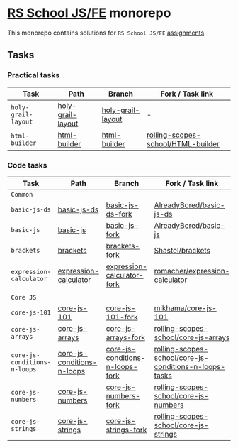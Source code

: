 # [RS School JS/FE](https://rs.school/courses/javascript) monorepo

This monorepo contains solutions for `RS School JS/FE` [assignments](https://github.com/rolling-scopes-school/tasks)

## Tasks

### Practical tasks

| Task                | Path                                      | Branch                                            | Fork / Task link                                                                            |
| ------------------- | ----------------------------------------- | ------------------------------------------------- | ------------------------------------------------------------------------------------------- |
| `holy-grail-layout` | [holy-grail-layout](./holy-grail-layout/) | [holy-grail-layout](../../tree/holy-grail-layout) | -                                                                                           |
| `html-builder`      | [html-builder](./html-builder/)           | [html-builder](../../tree/html-builder)           | [rolling-scopes-school/HTML-builder](https://github.com/rolling-scopes-school/HTML-builder) |

### Code tasks

| Task                         | Path                                                        | Branch                                                                        | Fork / Task link                                                                                                                    |
| ---------------------------- | ----------------------------------------------------------- | ----------------------------------------------------------------------------- | ----------------------------------------------------------------------------------------------------------------------------------- |
| `Common`                     |                                                             |                                                                               |                                                                                                                                     |
| `basic-js-ds`                | [basic-js-ds](./basic-js-ds/)                               | [basic-js-ds-fork](../../tree/basic-js-ds-fork)                               | [AlreadyBored/basic-js-ds](https://github.com/AlreadyBored/basic-js-ds)                                                             |
| `basic-js`                   | [basic-js](./basic-js/)                                     | [basic-js-fork](../../tree/basic-js-fork)                                     | [AlreadyBored/basic-js](https://github.com/AlreadyBored/basic-js)                                                                   |
| `brackets`                   | [brackets](./brackets/)                                     | [brackets-fork](../../tree/brackets-fork)                                     | [Shastel/brackets](https://github.com/Shastel/brackets/)                                                                            |
| `expression-calculator`      | [expression-calculator](./expression-calculator/)           | [expression-calculator-fork](../../tree/expression-calculator-fork)           | [romacher/expression-calculator](https://github.com/romacher/expression-calculator)                                                 |
|                              |                                                             |                                                                               |                                                                                                                                     |
| `Core JS`                    |                                                             |                                                                               |                                                                                                                                     |
| `core-js-101`                | [core-js-101](./core-js-101/)                               | [core-js-101-fork](../../tree/core-js-101-fork)                               | [mikhama/core-js-101](https://github.com/mikhama/core-js-101/)                                                                      |
| `core-js-arrays`             | [core-js-arrays](./core-js-arrays/)                         | [core-js-arrays-fork](../../tree/core-js-arrays-fork)                         | [rolling-scopes-school/core-js-arrays](https://github.com/rolling-scopes-school/core-js-arrays)                                     |
| `core-js-conditions-n-loops` | [core-js-conditions-n-loops](./core-js-conditions-n-loops/) | [core-js-conditions-n-loops-fork](../../tree/core-js-conditions-n-loops-fork) | [rolling-scopes-school/core-js-conditions-n-loops-tasks](https://github.com/rolling-scopes-school/core-js-conditions-n-loops-tasks) |
| `core-js-numbers`            | [core-js-numbers](./core-js-numbers/)                       | [core-js-numbers-fork](../../tree/core-js-numbers-fork)                       | [rolling-scopes-school/core-js-numbers](https://github.com/rolling-scopes-school/core-js-numbers)                                   |
| `core-js-strings`            | [core-js-strings](./core-js-strings/)                       | [core-js-strings-fork](../../tree/core-js-strings-fork)                       | [rolling-scopes-school/core-js-strings](https://github.com/rolling-scopes-school/core-js-strings)                                   |
